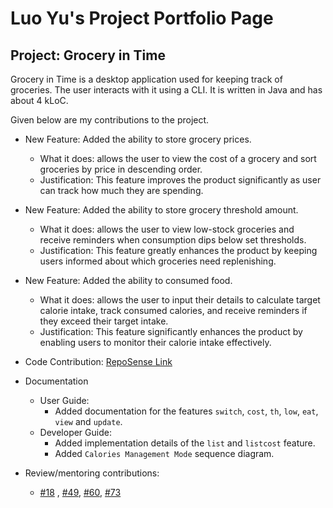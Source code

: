 # Luo Yu's Project Portfolio Page
## Project: Grocery in Time
Grocery in Time is a desktop application used for keeping track of groceries. 
The user interacts with it using a CLI. It is written in Java and has about 4 kLoC.

Given below are my contributions to the project. 
* New Feature: Added the ability to store grocery prices.  
  * What it does: allows the user to view the cost of a grocery and sort groceries by price in descending order.
  * Justification: This feature improves the product significantly as user can track how much they are spending.
* New Feature: Added the ability to store grocery threshold amount.
  * What it does: allows the user to view low-stock groceries and receive reminders when consumption dips below set thresholds.
  * Justification: This feature greatly enhances the product by keeping users informed about which groceries need replenishing.
* New Feature: Added the ability to consumed food.
  * What it does: allows the user to input their details to calculate target calorie intake, track consumed calories, 
  and receive reminders if they exceed their target intake.
  * Justification:
    This feature significantly enhances the product by enabling users to monitor their calorie intake effectively.

* Code Contribution: [RepoSense Link](https://nus-cs2113-ay2324s2.github.io/tp-dashboard/?search=luoyu-uwu&breakdown=true&sort=groupTitle%20dsc&sortWithin=title&since=2024-02-23&timeframe=commit&mergegroup=&groupSelect=groupByRepos&checkedFileTypes=docs~functional-code~test-code~other)

* Documentation
  * User Guide:
    * Added documentation for the features `switch`, `cost`, `th`, `low`, `eat`, `view` and `update`.
  * Developer Guide:
    * Added implementation details of the `list` and `listcost` feature.
    * Added `Calories Management Mode` sequence diagram.

* Review/mentoring contributions: 
  * [#18](https://github.com/AY2324S2-CS2113-T12-2/tp/pull/18) , 
  [#49](https://github.com/AY2324S2-CS2113-T12-2/tp/pull/49), 
  [#60](https://github.com/AY2324S2-CS2113-T12-2/tp/pull/60), 
  [#73](https://github.com/AY2324S2-CS2113-T12-2/tp/pull/73)